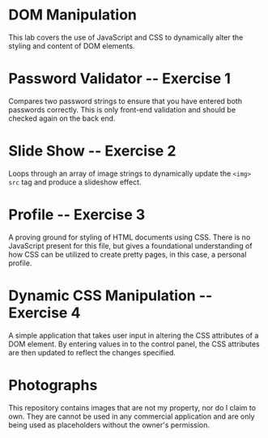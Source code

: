 # DOM Manipulation
This lab covers the use of JavaScript and CSS to dynamically alter the styling and content of DOM elements. 

# Password Validator -- Exercise 1
Compares two password strings to ensure that you have entered both passwords correctly. This is only front-end validation and should be checked again on the back end.

# Slide Show -- Exercise 2
Loops through an array of image strings to dynamically update the `<img>` `src` tag and produce a slideshow effect.

# Profile -- Exercise 3
A proving ground for styling of HTML documents using CSS. There is no JavaScript present for this file, but gives a foundational understanding of how CSS can be utilized to create pretty pages, in this case, a personal profile.

# Dynamic CSS Manipulation -- Exercise 4
A simple application that takes user input in altering the CSS attributes of a DOM element. By entering values in to the control panel, the CSS attributes are then updated to reflect the changes specified.

# Photographs
This repository contains images that are not my property, nor do I claim to own. They are cannot be used in any commercial application and are only being used as placeholders without the owner's permission.